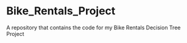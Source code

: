 # Bike_Rentals_Project
A repository that contains the code for my Bike Rentals Decision Tree Project
